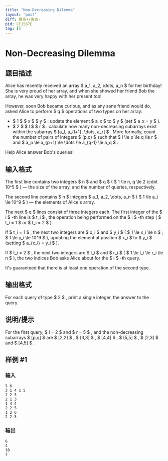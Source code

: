 ```yaml
---
title: "Non-Decreasing Dilemma"
layout: "post"
diff: 提高+/省选-
pid: CF1567E
tag: []
---
```


# Non-Decreasing Dilemma

## 题目描述

Alice has recently received an array $ a_1, a_2, \dots, a_n $ for her birthday! She is very proud of her array, and when she showed her friend Bob the array, he was very happy with her present too!

However, soon Bob became curious, and as any sane friend would do, asked Alice to perform $ q $ operations of two types on her array:

- $ 1 $ $ x $ $ y $ : update the element $ a_x $ to $ y $ (set $ a_x = y $ ).
- $ 2 $ $ l $ $ r $ : calculate how many non-decreasing subarrays exist within the subarray $ [a_l, a_{l+1}, \dots, a_r] $ . More formally, count the number of pairs of integers $ (p,q) $ such that $ l \le p \le q \le r $ and $ a_p \le a_{p+1} \le \dots \le a_{q-1} \le a_q $ .

Help Alice answer Bob's queries!

## 输入格式

The first line contains two integers $ n $ and $ q $ ( $ 1 \le n, q \le 2 \cdot 10^5 $ ) — the size of the array, and the number of queries, respectively.

The second line contains $ n $ integers $ a_1, a_2, \dots, a_n $ ( $ 1 \le a_i \le 10^9 $ ) — the elements of Alice's array.

The next $ q $ lines consist of three integers each. The first integer of the $ i $ -th line is $ t_i $ , the operation being performed on the $ i $ -th step ( $ t_i = 1 $ or $ t_i = 2 $ ).

If $ t_i = 1 $ , the next two integers are $ x_i $ and $ y_i $ ( $ 1 \le x_i \le n $ ; $ 1 \le y_i \le 10^9 $ ), updating the element at position $ x_i $ to $ y_i $ (setting $ a_{x_i} = y_i $ ).

If $ t_i = 2 $ , the next two integers are $ l_i $ and $ r_i $ ( $ 1 \le l_i \le r_i \le n $ ), the two indices Bob asks Alice about for the $ i $ -th query.

It's guaranteed that there is at least one operation of the second type.

## 输出格式

For each query of type $ 2 $ , print a single integer, the answer to the query.

## 说明/提示

For the first query, $ l = 2 $ and $ r = 5 $ , and the non-decreasing subarrays $ [p,q] $ are $ [2,2] $ , $ [3,3] $ , $ [4,4] $ , $ [5,5] $ , $ [2,3] $ and $ [4,5] $ .

## 样例 #1

### 输入

```
5 6
3 1 4 1 5
2 2 5
2 1 3
1 4 4
2 2 5
1 2 6
2 2 5
```

### 输出

```
6
4
10
7
```

